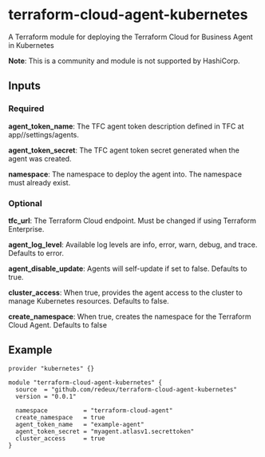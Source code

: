 # terraform-cloud-agent-kubernetes
A Terraform module for deploying the Terraform Cloud for Business Agent in Kubernetes

**Note**: This is a community and module is not supported by HashiCorp.

## Inputs
### Required
**agent_token_name**: The TFC agent token description defined in TFC at app/<org>/settings/agents.

**agent_token_secret**: The TFC agent token secret generated when the agent was created.

**namespace**: The namespace to deploy the agent into.  The namespace must already exist.

### Optional
**tfc_url**: The Terraform Cloud endpoint.  Must be changed if using Terraform Enterprise.

**agent_log_level**: Available log levels are info, error, warn, debug, and trace. Defaults to error.

**agent_disable_update**: Agents will self-update if set to false. Defaults to true.

**cluster_access**: When true, provides the agent access to the cluster to manage Kubernetes resources. Defaults to false.

**create_namespace**: When true, creates the namespace for the Terraform Cloud Agent. Defaults to false

## Example
```hcl
provider "kubernetes" {}

module "terraform-cloud-agent-kubernetes" {
  source  = "github.com/redeux/terraform-cloud-agent-kubernetes"
  version = "0.0.1"

  namespace          = "terraform-cloud-agent"
  create_namespace   = true
  agent_token_name   = "example-agent"
  agent_token_secret = "myagent.atlasv1.secrettoken"
  cluster_access     = true
}
```